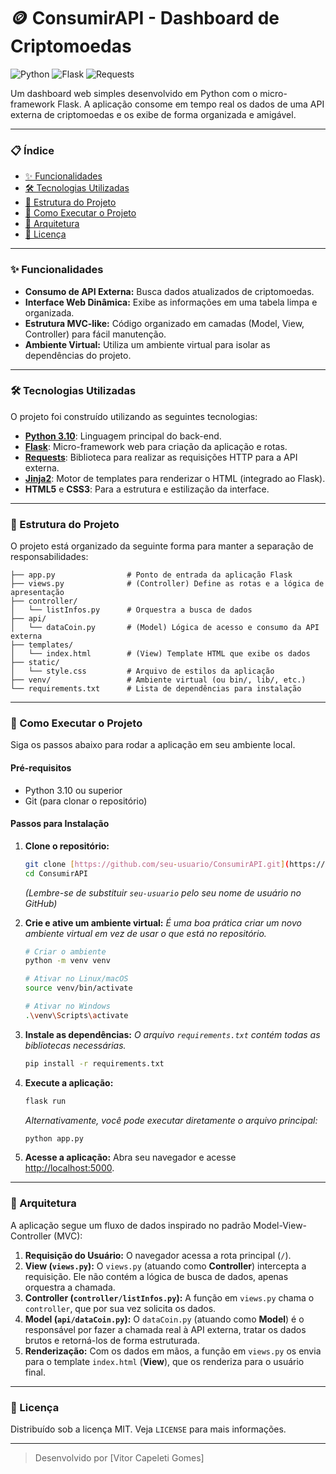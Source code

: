 # 🪙 ConsumirAPI - Dashboard de Criptomoedas

![Python](https://img.shields.io/badge/Python-3.10-3776AB?style=for-the-badge&logo=python&logoColor=white)
![Flask](https://img.shields.io/badge/Flask-000000?style=for-the-badge&logo=flask&logoColor=white)
![Requests](https://img.shields.io/badge/Requests-2.31-orange?style=for-the-badge)

Um dashboard web simples desenvolvido em Python com o micro-framework Flask. A aplicação consome em tempo real os dados de uma API externa de criptomoedas e os exibe de forma organizada e amigável.


---

### 📋 Índice

-   [✨ Funcionalidades](#-funcionalidades)
-   [🛠️ Tecnologias Utilizadas](#️-tecnologias-utilizadas)
-   [📂 Estrutura do Projeto](#-estrutura-do-projeto)
-   [🚀 Como Executar o Projeto](#-como-executar-o-projeto)
-   [📝 Arquitetura](#-arquitetura)
-   [📜 Licença](#-licença)

---

### ✨ Funcionalidades

-   **Consumo de API Externa:** Busca dados atualizados de criptomoedas.
-   **Interface Web Dinâmica:** Exibe as informações em uma tabela limpa e organizada.
-   **Estrutura MVC-like:** Código organizado em camadas (Model, View, Controller) para fácil manutenção.
-   **Ambiente Virtual:** Utiliza um ambiente virtual para isolar as dependências do projeto.

---

### 🛠️ Tecnologias Utilizadas

O projeto foi construído utilizando as seguintes tecnologias:

-   **[Python 3.10](https://www.python.org/)**: Linguagem principal do back-end.
-   **[Flask](https://flask.palletsprojects.com/)**: Micro-framework web para criação da aplicação e rotas.
-   **[Requests](https://requests.readthedocs.io/)**: Biblioteca para realizar as requisições HTTP para a API externa.
-   **[Jinja2](https://jinja.palletsprojects.com/)**: Motor de templates para renderizar o HTML (integrado ao Flask).
-   **HTML5** e **CSS3**: Para a estrutura e estilização da interface.

---

### 📂 Estrutura do Projeto

O projeto está organizado da seguinte forma para manter a separação de responsabilidades:

```
├── app.py                # Ponto de entrada da aplicação Flask
├── views.py              # (Controller) Define as rotas e a lógica de apresentação
├── controller/
│   └── listInfos.py      # Orquestra a busca de dados
├── api/
│   └── dataCoin.py       # (Model) Lógica de acesso e consumo da API externa
├── templates/
│   └── index.html        # (View) Template HTML que exibe os dados
├── static/
│   └── style.css         # Arquivo de estilos da aplicação
├── venv/                 # Ambiente virtual (ou bin/, lib/, etc.)
└── requirements.txt      # Lista de dependências para instalação
```

---

### 🚀 Como Executar o Projeto

Siga os passos abaixo para rodar a aplicação em seu ambiente local.

#### Pré-requisitos

-   Python 3.10 ou superior
-   Git (para clonar o repositório)

#### Passos para Instalação

1.  **Clone o repositório:**
    ```sh
    git clone [https://github.com/seu-usuario/ConsumirAPI.git](https://github.com/seu-usuario/ConsumirAPI.git)
    cd ConsumirAPI
    ```
    *(Lembre-se de substituir `seu-usuario` pelo seu nome de usuário no GitHub)*

2.  **Crie e ative um ambiente virtual:**
    *É uma boa prática criar um novo ambiente virtual em vez de usar o que está no repositório.*
    ```sh
    # Criar o ambiente
    python -m venv venv

    # Ativar no Linux/macOS
    source venv/bin/activate

    # Ativar no Windows
    .\venv\Scripts\activate
    ```

3.  **Instale as dependências:**
    *O arquivo `requirements.txt` contém todas as bibliotecas necessárias.*
    ```sh
    pip install -r requirements.txt
    ```

4.  **Execute a aplicação:**
    ```sh
    flask run
    ```
    *Alternativamente, você pode executar diretamente o arquivo principal:*
    ```sh
    python app.py
    ```

5.  **Acesse a aplicação:**
    Abra seu navegador e acesse [http://localhost:5000](http://localhost:5000).

---

### 📝 Arquitetura

A aplicação segue um fluxo de dados inspirado no padrão Model-View-Controller (MVC):

1.  **Requisição do Usuário:** O navegador acessa a rota principal (`/`).
2.  **View (`views.py`):** O `views.py` (atuando como **Controller**) intercepta a requisição. Ele não contém a lógica de busca de dados, apenas orquestra a chamada.
3.  **Controller (`controller/listInfos.py`):** A função em `views.py` chama o `controller`, que por sua vez solicita os dados.
4.  **Model (`api/dataCoin.py`):** O `dataCoin.py` (atuando como **Model**) é o responsável por fazer a chamada real à API externa, tratar os dados brutos e retorná-los de forma estruturada.
5.  **Renderização:** Com os dados em mãos, a função em `views.py` os envia para o template `index.html` (**View**), que os renderiza para o usuário final.

---

### 📜 Licença

Distribuído sob a licença MIT. Veja `LICENSE` para mais informações.

---
> Desenvolvido por [Vitor Capeleti Gomes]